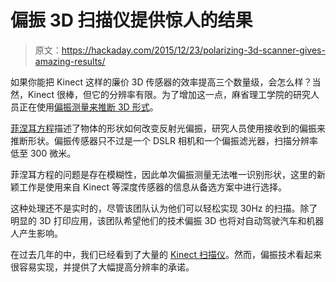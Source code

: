 # 偏振 3D 扫描仪提供惊人的结果

> 原文：<https://hackaday.com/2015/12/23/polarizing-3d-scanner-gives-amazing-results/>

如果你能把 Kinect 这样的廉价 3D 传感器的效率提高三个数量级，会怎么样？当然，Kinect 很棒，但它的分辨率有限。为了增加这一点，麻省理工学院的研究人员正在使用[偏振测量来推断 3D 形式](http://news.mit.edu/2015/algorithms-boost-3-d-imaging-resolution-1000-times-1201)。

[菲涅耳方程](https://en.wikipedia.org/wiki/Fresnel_equations)描述了物体的形状如何改变反射光偏振，研究人员使用接收到的偏振来推断形状。偏振传感器只不过是一个 DSLR 相机和一个偏振滤光器，扫描分辨率低至 300 微米。

菲涅耳方程的问题是存在模糊性，因此单次偏振测量无法唯一识别形状，这里的新颖工作是使用来自 Kinect 等深度传感器的信息从备选方案中进行选择。

这种处理还不是实时的，尽管该团队认为他们可以轻松实现 30Hz 的扫描。除了明显的 3D 打印应用，该团队希望他们的技术偏振 3D 也将对自动驾驶汽车和机器人产生影响。

在过去几年的中，我们已经看到了大量的 [Kinect 扫描仪](http://hackaday.com/2012/09/16/a-portable-wifi-enabled-kinect/)。然而，偏振技术看起来很容易实现，并提供了大幅提高分辨率的承诺。